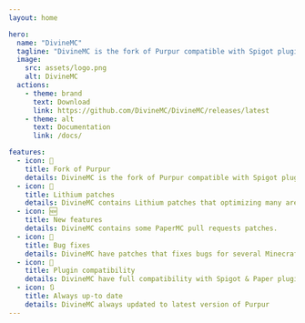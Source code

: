 ```yaml
---
layout: home

hero:
  name: "DivineMC"
  tagline: "DivineMC is the fork of Purpur compatible with Spigot plugins, offering the best performance for your server."
  image:
    src: assets/logo.png
    alt: DivineMC
  actions:
    - theme: brand
      text: Download
      link: https://github.com/DivineMC/DivineMC/releases/latest
    - theme: alt
      text: Documentation
      link: /docs/

features:
  - icon: 🍴
    title: Fork of Purpur
    details: DivineMC is the fork of Purpur compatible with Spigot plugins, offering the best performance for your server.
  - icon: 📰
    title: Lithium patches
    details: DivineMC contains Lithium patches that optimizing many areas in game.
  - icon: 🆕
    title: New features
    details: DivineMC contains some PaperMC pull requests patches.
  - icon: 🐛
    title: Bug fixes
    details: DivineMC have patches that fixes bugs for several Minecraft issues.
  - icon: 🔌
    title: Plugin compatibility
    details: DivineMC have full compatibility with Spigot & Paper plugins.
  - icon: 🔃
    title: Always up-to date
    details: DivineMC always updated to latest version of Purpur
---
```


<style>
:root {
  --vp-home-hero-name-color: transparent;
  --vp-home-hero-name-background: -webkit-linear-gradient(120deg, #ffa38a 30%, #310085);

  --vp-home-hero-image-background-image: linear-gradient(-45deg, #ffa38a 50%, #310085 50%);
  --vp-home-hero-image-filter: blur(40px);
}

@media (min-width: 640px) {
  :root {
    --vp-home-hero-image-filter: blur(56px);
  }
}

@media (min-width: 960px) {
  :root {
    --vp-home-hero-image-filter: blur(72px);
  }
}
</style>